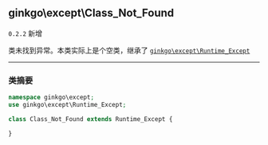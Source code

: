 ## ginkgo\except\Class_Not_Found

`0.2.2` 新增

类未找到异常。本类实际上是个空类，继承了 [`ginkgo\except\Runtime_Except`](except_runtime_except.md)

----------

### 类摘要

```php
namespace ginkgo\except;
use ginkgo\except\Runtime_Except;

class Class_Not_Found extends Runtime_Except {

}
```
